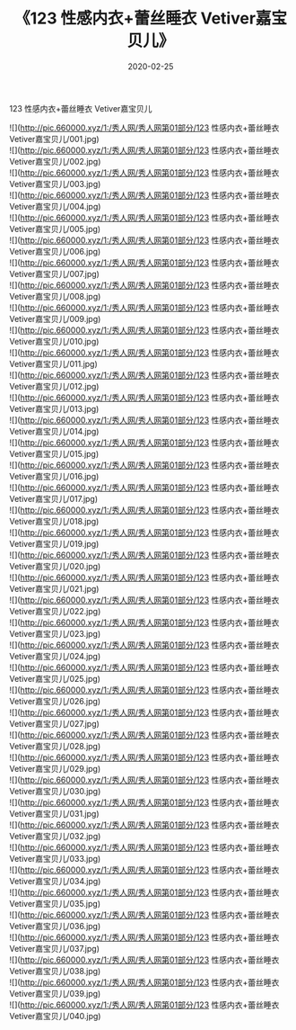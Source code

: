 ﻿---
layout: post
title:  《123 性感内衣+蕾丝睡衣 Vetiver嘉宝贝儿》
date:   2020-02-25
img: http://pic.660000.xyz/1:/秀人网/秀人网第01部分/123 性感内衣+蕾丝睡衣 Vetiver嘉宝贝儿/000.jpg
categories: [美女, 清纯, 唯美]
---

123 性感内衣+蕾丝睡衣 Vetiver嘉宝贝儿

  ![](http://pic.660000.xyz/1:/秀人网/秀人网第01部分/123 性感内衣+蕾丝睡衣 Vetiver嘉宝贝儿/001.jpg) <br> ![](http://pic.660000.xyz/1:/秀人网/秀人网第01部分/123 性感内衣+蕾丝睡衣 Vetiver嘉宝贝儿/002.jpg) <br> ![](http://pic.660000.xyz/1:/秀人网/秀人网第01部分/123 性感内衣+蕾丝睡衣 Vetiver嘉宝贝儿/003.jpg) <br> ![](http://pic.660000.xyz/1:/秀人网/秀人网第01部分/123 性感内衣+蕾丝睡衣 Vetiver嘉宝贝儿/004.jpg) <br> ![](http://pic.660000.xyz/1:/秀人网/秀人网第01部分/123 性感内衣+蕾丝睡衣 Vetiver嘉宝贝儿/005.jpg) <br> ![](http://pic.660000.xyz/1:/秀人网/秀人网第01部分/123 性感内衣+蕾丝睡衣 Vetiver嘉宝贝儿/006.jpg) <br> ![](http://pic.660000.xyz/1:/秀人网/秀人网第01部分/123 性感内衣+蕾丝睡衣 Vetiver嘉宝贝儿/007.jpg) <br> ![](http://pic.660000.xyz/1:/秀人网/秀人网第01部分/123 性感内衣+蕾丝睡衣 Vetiver嘉宝贝儿/008.jpg) <br> ![](http://pic.660000.xyz/1:/秀人网/秀人网第01部分/123 性感内衣+蕾丝睡衣 Vetiver嘉宝贝儿/009.jpg) <br> ![](http://pic.660000.xyz/1:/秀人网/秀人网第01部分/123 性感内衣+蕾丝睡衣 Vetiver嘉宝贝儿/010.jpg) <br> ![](http://pic.660000.xyz/1:/秀人网/秀人网第01部分/123 性感内衣+蕾丝睡衣 Vetiver嘉宝贝儿/011.jpg) <br> ![](http://pic.660000.xyz/1:/秀人网/秀人网第01部分/123 性感内衣+蕾丝睡衣 Vetiver嘉宝贝儿/012.jpg) <br> ![](http://pic.660000.xyz/1:/秀人网/秀人网第01部分/123 性感内衣+蕾丝睡衣 Vetiver嘉宝贝儿/013.jpg) <br> ![](http://pic.660000.xyz/1:/秀人网/秀人网第01部分/123 性感内衣+蕾丝睡衣 Vetiver嘉宝贝儿/014.jpg) <br> ![](http://pic.660000.xyz/1:/秀人网/秀人网第01部分/123 性感内衣+蕾丝睡衣 Vetiver嘉宝贝儿/015.jpg) <br> ![](http://pic.660000.xyz/1:/秀人网/秀人网第01部分/123 性感内衣+蕾丝睡衣 Vetiver嘉宝贝儿/016.jpg) <br> ![](http://pic.660000.xyz/1:/秀人网/秀人网第01部分/123 性感内衣+蕾丝睡衣 Vetiver嘉宝贝儿/017.jpg) <br> ![](http://pic.660000.xyz/1:/秀人网/秀人网第01部分/123 性感内衣+蕾丝睡衣 Vetiver嘉宝贝儿/018.jpg) <br> ![](http://pic.660000.xyz/1:/秀人网/秀人网第01部分/123 性感内衣+蕾丝睡衣 Vetiver嘉宝贝儿/019.jpg) <br> ![](http://pic.660000.xyz/1:/秀人网/秀人网第01部分/123 性感内衣+蕾丝睡衣 Vetiver嘉宝贝儿/020.jpg) <br> ![](http://pic.660000.xyz/1:/秀人网/秀人网第01部分/123 性感内衣+蕾丝睡衣 Vetiver嘉宝贝儿/021.jpg) <br> ![](http://pic.660000.xyz/1:/秀人网/秀人网第01部分/123 性感内衣+蕾丝睡衣 Vetiver嘉宝贝儿/022.jpg) <br> ![](http://pic.660000.xyz/1:/秀人网/秀人网第01部分/123 性感内衣+蕾丝睡衣 Vetiver嘉宝贝儿/023.jpg) <br> ![](http://pic.660000.xyz/1:/秀人网/秀人网第01部分/123 性感内衣+蕾丝睡衣 Vetiver嘉宝贝儿/024.jpg) <br> ![](http://pic.660000.xyz/1:/秀人网/秀人网第01部分/123 性感内衣+蕾丝睡衣 Vetiver嘉宝贝儿/025.jpg) <br> ![](http://pic.660000.xyz/1:/秀人网/秀人网第01部分/123 性感内衣+蕾丝睡衣 Vetiver嘉宝贝儿/026.jpg) <br> ![](http://pic.660000.xyz/1:/秀人网/秀人网第01部分/123 性感内衣+蕾丝睡衣 Vetiver嘉宝贝儿/027.jpg) <br> ![](http://pic.660000.xyz/1:/秀人网/秀人网第01部分/123 性感内衣+蕾丝睡衣 Vetiver嘉宝贝儿/028.jpg) <br> ![](http://pic.660000.xyz/1:/秀人网/秀人网第01部分/123 性感内衣+蕾丝睡衣 Vetiver嘉宝贝儿/029.jpg) <br> ![](http://pic.660000.xyz/1:/秀人网/秀人网第01部分/123 性感内衣+蕾丝睡衣 Vetiver嘉宝贝儿/030.jpg) <br> ![](http://pic.660000.xyz/1:/秀人网/秀人网第01部分/123 性感内衣+蕾丝睡衣 Vetiver嘉宝贝儿/031.jpg) <br> ![](http://pic.660000.xyz/1:/秀人网/秀人网第01部分/123 性感内衣+蕾丝睡衣 Vetiver嘉宝贝儿/032.jpg) <br> ![](http://pic.660000.xyz/1:/秀人网/秀人网第01部分/123 性感内衣+蕾丝睡衣 Vetiver嘉宝贝儿/033.jpg) <br> ![](http://pic.660000.xyz/1:/秀人网/秀人网第01部分/123 性感内衣+蕾丝睡衣 Vetiver嘉宝贝儿/034.jpg) <br> ![](http://pic.660000.xyz/1:/秀人网/秀人网第01部分/123 性感内衣+蕾丝睡衣 Vetiver嘉宝贝儿/035.jpg) <br> ![](http://pic.660000.xyz/1:/秀人网/秀人网第01部分/123 性感内衣+蕾丝睡衣 Vetiver嘉宝贝儿/036.jpg) <br> ![](http://pic.660000.xyz/1:/秀人网/秀人网第01部分/123 性感内衣+蕾丝睡衣 Vetiver嘉宝贝儿/037.jpg) <br> ![](http://pic.660000.xyz/1:/秀人网/秀人网第01部分/123 性感内衣+蕾丝睡衣 Vetiver嘉宝贝儿/038.jpg) <br> ![](http://pic.660000.xyz/1:/秀人网/秀人网第01部分/123 性感内衣+蕾丝睡衣 Vetiver嘉宝贝儿/039.jpg) <br> ![](http://pic.660000.xyz/1:/秀人网/秀人网第01部分/123 性感内衣+蕾丝睡衣 Vetiver嘉宝贝儿/040.jpg) <br>